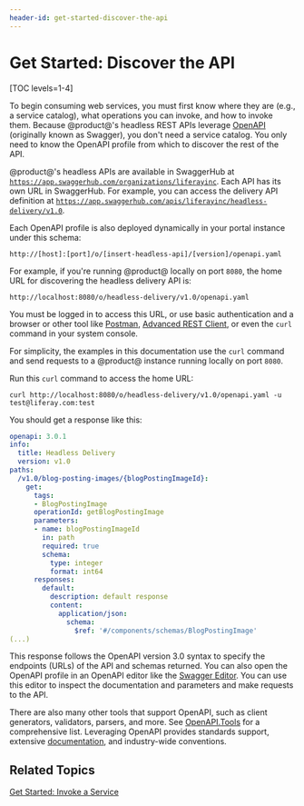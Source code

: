 ```yaml
---
header-id: get-started-discover-the-api
---
```


# Get Started: Discover the API

[TOC levels=1-4]

To begin consuming web services, you must first know where they are (e.g., a 
service catalog), what operations you can invoke, and how to invoke them. 
Because @product@'s headless REST APIs leverage 
[OpenAPI](https://en.wikipedia.org/wiki/OpenAPI_Specification) 
(originally known as Swagger), you don't need a service catalog. You only need 
to know the OpenAPI profile from which to discover the rest of the API. 

@product@'s headless APIs are available in SwaggerHub at 
[`https://app.swaggerhub.com/organizations/liferayinc`](https://app.swaggerhub.com/organizations/liferayinc). 
Each API has its own URL in SwaggerHub. For example, you can access the delivery 
API definition at 
[`https://app.swaggerhub.com/apis/liferayinc/headless-delivery/v1.0`](https://app.swaggerhub.com/apis/liferayinc/headless-delivery/v1.0). 

Each OpenAPI profile is also deployed dynamically in your portal instance under 
this schema: 

    http://[host]:[port]/o/[insert-headless-api]/[version]/openapi.yaml

For example, if you're running @product@ locally on port `8080`, the home URL 
for discovering the headless delivery API is: 

    http://localhost:8080/o/headless-delivery/v1.0/openapi.yaml

You must be logged in to access this URL, or use basic authentication and a 
browser or other tool like 
[Postman](https://www.getpostman.com), 
[Advanced REST Client](https://install.advancedrestclient.com/install), 
or even the `curl` command in your system console. 

For simplicity, the examples in this documentation use the `curl` command and 
send requests to a @product@ instance running locally on port `8080`. 

Run this `curl` command to access the home URL: 

    curl http://localhost:8080/o/headless-delivery/v1.0/openapi.yaml -u test@liferay.com:test

You should get a response like this: 

```yaml
openapi: 3.0.1
info:
  title: Headless Delivery
  version: v1.0
paths:
  /v1.0/blog-posting-images/{blogPostingImageId}:
    get:
      tags:
      - BlogPostingImage
      operationId: getBlogPostingImage
      parameters:
      - name: blogPostingImageId
        in: path
        required: true
        schema:
          type: integer
          format: int64
      responses:
        default:
          description: default response
          content:
            application/json:
              schema:
                $ref: '#/components/schemas/BlogPostingImage'
(...)
```

This response follows the OpenAPI version 3.0 syntax to specify the endpoints 
(URLs) of the API and schemas returned. You can also open the OpenAPI profile in 
an OpenAPI editor like the 
[Swagger Editor](https://editor.swagger.io). 
You can use this editor to inspect the documentation and parameters and make 
requests to the API. 

There are also many other tools that support OpenAPI, such as client generators, 
validators, parsers, and more. See 
[OpenAPI.Tools](https://openapi.tools/) 
for a comprehensive list. Leveraging OpenAPI provides standards support, 
extensive 
[documentation](https://swagger.io/docs/), 
and industry-wide conventions. 

## Related Topics

[Get Started: Invoke a Service](/docs/7-2/frameworks/-/knowledge_base/f/get-started-invoke-a-service)
